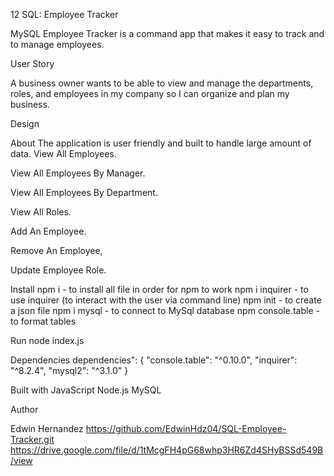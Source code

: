 12 SQL: Employee Tracker

MySQL Employee Tracker is a command app that makes it easy to track and to manage employees.

User Story

A business owner wants to be able to view and manage the departments, roles, and employees in my company
so I can organize and plan my business.


Design 

About
The application is user friendly and built to handle large amount of data.
View All Employees.

View All Employees By Manager.

View All Employees By Department.

View All Roles.

Add An Employee.

Remove An Employee,

Update Employee Role.

Install
npm i - to install all file in order for npm to work
npm i inquirer - to use inquirer (to interact with the user via command line)
npm init - to create a json file
npm i mysql - to connect to MySql database
npm console.table - to format tables


Run
node index.js

Dependencies
dependencies": {
    "console.table": "^0.10.0",
    "inquirer": "^8.2.4",
    "mysql2": "^3.1.0"
  }



Built with
JavaScript
Node.js
MySQL

Author

Edwin Hernandez
https://github.com/EdwinHdz04/SQL-Employee-Tracker.git
https://drive.google.com/file/d/1tMcgFH4pG68whp3HR6Zd4SHyBSSd549B/view









